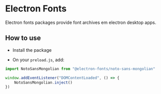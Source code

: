 # Electron Fonts

Electron fonts packages provide font archives em electron desktop apps.

## How to use

* Install the package

* On your `preload.js`, add:

```ts
import NotoSansMongolian from "@electron-fonts/noto-sans-mongolian"

window.addEventListener("DOMContentLoaded", () => {
    NotoSansMongolian.inject()
})
```